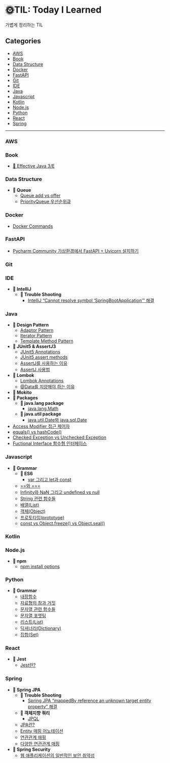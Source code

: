 # 🌞TIL: Today I Learned

가볍게 정리하는 TIL

## Categories
- [AWS](#aws)
- [Book](#book)
- [Data Structure](#data-structure)
- [Docker](#docker)
- [FastAPI](#fastapi)
- [Git](#git)
- [IDE](#ide)
- [Java](#java)
- [Javascript](#javascript)
- [Kotlin](#kotlin)
- [Node.js](#nodejs)
- [Python](#python)
- [React](#react)
- [Spring](#spring)

-------
### AWS


### Book
- [📕 Effective Java 3/E](https://github.com/sieunp06/TIL/tree/main/Book/Effective%20Java)

### Data Structure
- <strong>📁 Queue</strong>
    - [Queue add vs offer](https://github.com/sieunp06/TIL/blob/main/Data%20Structure/Queue/Difference-between-add-and-offer-in-queue.md)
    - [PriorityQueue 우선순위큐](https://github.com/sieunp06/TIL/blob/main/Data%20Structure/Queue/PriorityQueue.md)

### Docker
- [Docker Commands](https://github.com/sieunp06/TIL/blob/main/Docker/Docker-Commands.md)

### FastAPI
- [Pycharm Community 가상환경에서 FastAPI + Uvicorn 설치하기](https://github.com/sieunp06/TIL/blob/main/FastAPI/Install-FastAPI-on-Pycharm.md)

### Git

### IDE
- <strong>📁 IntelliJ</strong>
    - <strong>📁 Trouble Shooting</strong>
        - [IntelliJ “Cannot resolve symbol ‘SpringBootApplication’” 해결](https://github.com/sieunp06/TIL/blob/main/IDE/IntelliJ/Trouble%20Shooting/Cannot-resolve-symbol-SpringBootApplication-Trouble-Shooting.md)
 
### Java
- <strong>📁 Design Pattern</strong>
    - [Adaptor Pattern](https://github.com/sieunp06/TIL/blob/main/Java/Design%20Pattern/Adaptor-Pattern.md)
    - [Iterator Pattern](https://github.com/sieunp06/TIL/blob/main/Java/Design%20Pattern/Iterator-Pattern.md)
    - [Template Method Pattern]()
- <strong>📁 JUnit5 & AssertJ3 </strong>
    - [JUnit5 Annotations](https://github.com/sieunp06/TIL/blob/main/Java/JUnit5%20%26%20AssertJ3/JUnit5-Annotations.md)
    - [JUnit5 assert methods](https://github.com/sieunp06/TIL/blob/main/Java/JUnit5%20%26%20AssertJ3/JUnit5-assert-Methods.md)
    - [AssertJ를 사용하는 이유](https://github.com/sieunp06/TIL/blob/main/Java/JUnit5%20%26%20AssertJ3/Why-Should-We-Use-AssertJ.md)
    - [AssertJ 사용법](https://github.com/sieunp06/TIL/blob/main/Java/JUnit5%20%26%20AssertJ3/How-to-Use-AssertJ.md)
- <strong>📁 Lombok</strong>
    - [Lombok Annotations](https://github.com/sieunp06/TIL/blob/main/Java/Lombok/Lombok-Annotations.md)
    - [@Data를 지양해야 하는 이유](https://github.com/sieunp06/TIL/blob/main/Java/Lombok/The-Reason-Why-We-Avoid-Using-%40Data.md)
- <strong>📁 Mokito</strong>
- <strong>📁 Packages</strong>
    - <strong>📁 java.lang package</strong>
        - [java.lang.Math](https://github.com/sieunp06/TIL/blob/main/Java/Packages/lang%20package/java-lang-Math.md)
    - <strong>📁 java.util package</strong>
        - [java.util.Date와 java.sql.Date](https://github.com/sieunp06/TIL/blob/main/Java/sql-date-vs-util-date.md)
- [Access Modifier 접근 제어자](https://github.com/sieunp06/TIL/blob/main/Java/Java-Access-Modifier.md)
- [equals() vs hashCode()](https://github.com/sieunp06/TIL/blob/main/Java/equals-vs-hashCode.md)
- [Checked Exception vs Unchecked Exception](https://github.com/sieunp06/TIL/blob/main/Java/Checked-Exception-vs-Unchecked-Exception.md)
- [Fuctional Interface 함수형 인터페이스](https://github.com/sieunp06/TIL/blob/main/Java/Functional-Interface.md)

### Javascript
- <strong>📁 Grammar </strong>
    - <strong>📁 ES6</strong>
        - [var 그리고 let과 const](https://github.com/sieunp06/TIL/blob/main/Javascript/ES6/var-let-const.md)
    - [==와 ===](https://github.com/sieunp06/TIL/blob/main/Javascript/%3D%3D-and-%3D%3D%3D.md)
    - [Infinity와 NaN 그리고 undefined vs null](https://github.com/sieunp06/TIL/blob/main/Javascript/Infinity-and-null-vs-undefined-vs-NaN.md)
    - [String 관련 함수들](https://github.com/sieunp06/TIL/blob/main/Javascript/String-Related-Functions.md)
    - [배열(List)](https://github.com/sieunp06/TIL/blob/main/Javascript/Javascript-List.md)
    - [객체(Object)](https://github.com/sieunp06/TIL/blob/main/Javascript/Javascript-Object.md)
    - [프로토타입(prototype)](https://github.com/sieunp06/TIL/blob/main/Javascript/Javascript-Prototype.md)
    - [const vs Object.freeze() vs Object.seal()](https://github.com/sieunp06/TIL/blob/main/Javascript/const-vs-freeze-vs-seal.md)

### Kotlin

### Node.js
- <strong>📁 npm</strong>
    - [npm install options](https://github.com/sieunp06/TIL/blob/main/Node.js/npm/npm-install-options.md)

### Python
- <strong>📁 Grammar </strong>
    - [내장함수](https://github.com/sieunp06/TIL/blob/main/Python/Built-in-Functions.md)
    - [자료형의 참과 거짓](https://github.com/sieunp06/TIL/blob/main/Python/True-and-False-of-Data-Types.md)
    - [문자열 관련 함수들](https://github.com/sieunp06/TIL/blob/main/Python/String-related-functions.md)
    - [문자열 포맷팅](https://github.com/sieunp06/TIL/blob/main/Python/How-to-Formatting-String.md)
    - [리스트(List)](https://github.com/sieunp06/TIL/blob/main/Python/Python-List.md)
    - [딕셔너리(Dictionary)](https://github.com/sieunp06/TIL/blob/main/Python/Python-Dictionary.md)
    - [집합(Set)](https://github.com/sieunp06/TIL/blob/main/Python/Python-Set.md)

### React
- <strong>📁 Jest</strong>
    - [Jest란?](https://github.com/sieunp06/TIL/blob/main/React/Jest/what-is-jest.md)

### Spring
- <strong>📁 Spring JPA</strong>
    - <strong>📁 Trouble Shooting</strong>
        - [Spring JPA “mappedBy reference an unknown target entity property” 해결](https://github.com/sieunp06/TIL/blob/main/Spring/Spring%20JPA/Trouble%20Shooting/mappedBy-reference-an-unknown-target-entity-property.md)
    - <strong>📁 객체지향 쿼리</strong>
        - [JPQL]()
    - [JPA란?](https://github.com/sieunp06/TIL/blob/main/Spring/Spring%20JPA/What-is-Spring-JPA.md)
    - [Entity 매핑 어노테이션](https://github.com/sieunp06/TIL/blob/main/Spring/Spring%20JPA/Entity-Mapping-Annotations.md)
    - [연관관계 매핑](https://github.com/sieunp06/TIL/blob/main/Spring/Spring%20JPA/Association-Mapping.md)
    - [다양한 연관관계 매핑](https://github.com/sieunp06/TIL/blob/main/Spring/Spring%20JPA/Various-Association-Mapping.md) 
- <strong>📁 Spring Security</strong>
    - [웹 애플리케이션의 일반적인 보안 취약성](https://github.com/sieunp06/TIL/blob/main/Spring/Spring%20Security/Common-security-vulnerabilities-in-web-applications.md)